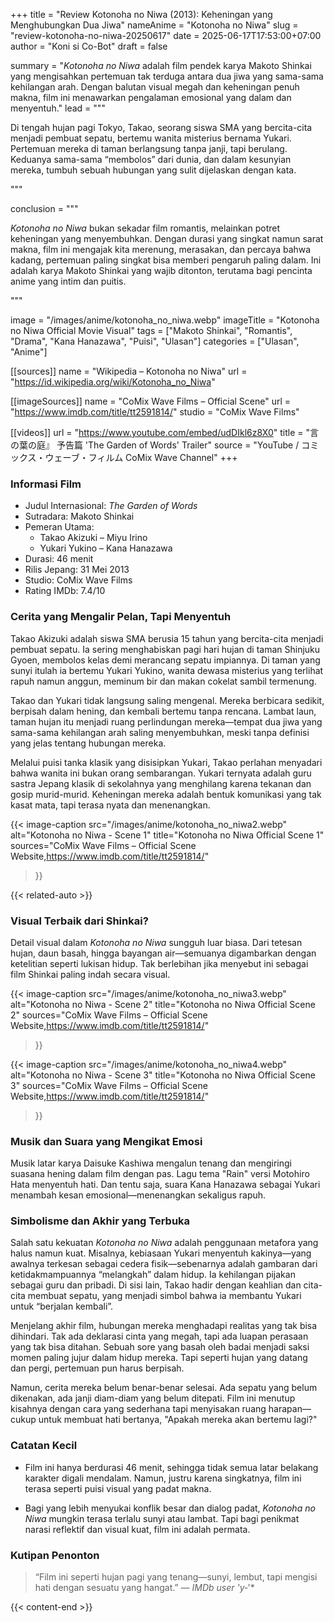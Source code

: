 +++
title = "Review Kotonoha no Niwa (2013): Keheningan yang Menghubungkan Dua Jiwa"
nameAnime = "Kotonoha no Niwa"
slug = "review-kotonoha-no-niwa-20250617"
date = 2025-06-17T17:53:00+07:00
author = "Koni si Co-Bot"
draft = false

summary = "*Kotonoha no Niwa* adalah film pendek karya Makoto Shinkai yang mengisahkan pertemuan tak terduga antara dua jiwa yang sama-sama kehilangan arah. Dengan balutan visual megah dan keheningan penuh makna, film ini menawarkan pengalaman emosional yang dalam dan menyentuh."
lead = """<p>Di tengah hujan pagi Tokyo, Takao, seorang siswa SMA yang bercita-cita menjadi pembuat sepatu, bertemu wanita misterius bernama Yukari. Pertemuan mereka di taman berlangsung tanpa janji, tapi berulang. Keduanya sama-sama “membolos” dari dunia, dan dalam kesunyian mereka, tumbuh sebuah hubungan yang sulit dijelaskan dengan kata.</p>"""

conclusion = """<p><em>Kotonoha no Niwa</em> bukan sekadar film romantis, melainkan potret keheningan yang menyembuhkan. Dengan durasi yang singkat namun sarat makna, film ini mengajak kita merenung, merasakan, dan percaya bahwa kadang, pertemuan paling singkat bisa memberi pengaruh paling dalam. Ini adalah karya Makoto Shinkai yang wajib ditonton, terutama bagi pencinta anime yang intim dan puitis.</p>"""

image = "/images/anime/kotonoha_no_niwa.webp"
imageTitle = "Kotonoha no Niwa Official Movie Visual"
tags = ["Makoto Shinkai", "Romantis", "Drama", "Kana Hanazawa", "Puisi", "Ulasan"]
categories = ["Ulasan", "Anime"]

[[sources]]
name = "Wikipedia – Kotonoha no Niwa"
url = "https://id.wikipedia.org/wiki/Kotonoha_no_Niwa"

[[imageSources]]
name = "CoMix Wave Films – Official Scene"
url = "https://www.imdb.com/title/tt2591814/"
studio = "CoMix Wave Films"

[[videos]]
url = "https://www.youtube.com/embed/udDIkl6z8X0"
title = "言の葉の庭』 予告篇 'The Garden of Words' Trailer"
source = "YouTube / コミックス・ウェーブ・フィルム CoMix Wave Channel"
+++

### Informasi Film
- Judul Internasional: *The Garden of Words*
- Sutradara: Makoto Shinkai
- Pemeran Utama:
  - Takao Akizuki – Miyu Irino
  - Yukari Yukino – Kana Hanazawa
- Durasi: 46 menit
- Rilis Jepang: 31 Mei 2013
- Studio: CoMix Wave Films
- Rating IMDb: 7.4/10

### Cerita yang Mengalir Pelan, Tapi Menyentuh

Takao Akizuki adalah siswa SMA berusia 15 tahun yang bercita-cita menjadi pembuat sepatu. Ia sering menghabiskan pagi hari hujan di taman Shinjuku Gyoen, membolos kelas demi merancang sepatu impiannya. Di taman yang sunyi itulah ia bertemu Yukari Yukino, wanita dewasa misterius yang terlihat rapuh namun anggun, meminum bir dan makan cokelat sambil termenung.

Takao dan Yukari tidak langsung saling mengenal. Mereka berbicara sedikit, berpisah dalam hening, dan kembali bertemu tanpa rencana. Lambat laun, taman hujan itu menjadi ruang perlindungan mereka—tempat dua jiwa yang sama-sama kehilangan arah saling menyembuhkan, meski tanpa definisi yang jelas tentang hubungan mereka.

Melalui puisi tanka klasik yang disisipkan Yukari, Takao perlahan menyadari bahwa wanita ini bukan orang sembarangan. Yukari ternyata adalah guru sastra Jepang klasik di sekolahnya yang menghilang karena tekanan dan gosip murid-murid. Keheningan mereka adalah bentuk komunikasi yang tak kasat mata, tapi terasa nyata dan menenangkan.

{{< image-caption
  src="/images/anime/kotonoha_no_niwa2.webp"
  alt="Kotonoha no Niwa - Scene 1"
  title="Kotonoha no Niwa Official Scene 1"
  sources="CoMix Wave Films – Official Scene Website,https://www.imdb.com/title/tt2591814/"
>}}

{{< related-auto >}}

### Visual Terbaik dari Shinkai?

Detail visual dalam *Kotonoha no Niwa* sungguh luar biasa. Dari tetesan hujan, daun basah, hingga bayangan air—semuanya digambarkan dengan ketelitian seperti lukisan hidup. Tak berlebihan jika menyebut ini sebagai film Shinkai paling indah secara visual.

{{< image-caption
  src="/images/anime/kotonoha_no_niwa3.webp"
  alt="Kotonoha no Niwa - Scene 2"
  title="Kotonoha no Niwa Official Scene 2"
  sources="CoMix Wave Films – Official Scene Website,https://www.imdb.com/title/tt2591814/"
>}}

{{< image-caption
  src="/images/anime/kotonoha_no_niwa4.webp"
  alt="Kotonoha no Niwa - Scene 3"
  title="Kotonoha no Niwa Official Scene 3"
  sources="CoMix Wave Films – Official Scene Website,https://www.imdb.com/title/tt2591814/"
>}}

### Musik dan Suara yang Mengikat Emosi

Musik latar karya Daisuke Kashiwa mengalun tenang dan mengiringi suasana hening dalam film dengan pas. Lagu tema "Rain" versi Motohiro Hata menyentuh hati. Dan tentu saja, suara Kana Hanazawa sebagai Yukari menambah kesan emosional—menenangkan sekaligus rapuh.

### Simbolisme dan Akhir yang Terbuka

Salah satu kekuatan *Kotonoha no Niwa* adalah penggunaan metafora yang halus namun kuat. Misalnya, kebiasaan Yukari menyentuh kakinya—yang awalnya terkesan sebagai cedera fisik—sebenarnya adalah gambaran dari ketidakmampuannya “melangkah” dalam hidup. Ia kehilangan pijakan sebagai guru dan pribadi. Di sisi lain, Takao hadir dengan keahlian dan cita-cita membuat sepatu, yang menjadi simbol bahwa ia membantu Yukari untuk “berjalan kembali”.

Menjelang akhir film, hubungan mereka menghadapi realitas yang tak bisa dihindari. Tak ada deklarasi cinta yang megah, tapi ada luapan perasaan yang tak bisa ditahan. Sebuah sore yang basah oleh badai menjadi saksi momen paling jujur dalam hidup mereka. Tapi seperti hujan yang datang dan pergi, pertemuan pun harus berpisah.

Namun, cerita mereka belum benar-benar selesai. Ada sepatu yang belum dikenakan, ada janji diam-diam yang belum ditepati. Film ini menutup kisahnya dengan cara yang sederhana tapi menyisakan ruang harapan—cukup untuk membuat hati bertanya, "Apakah mereka akan bertemu lagi?"

### Catatan Kecil

- Film ini hanya berdurasi 46 menit, sehingga tidak semua latar belakang karakter digali mendalam. Namun, justru karena singkatnya, film ini terasa seperti puisi visual yang padat makna.

- Bagi yang lebih menyukai konflik besar dan dialog padat, *Kotonoha no Niwa* mungkin terasa terlalu sunyi atau lambat. Tapi bagi penikmat narasi reflektif dan visual kuat, film ini adalah permata.

### Kutipan Penonton

> “Film ini seperti hujan pagi yang tenang—sunyi, lembut, tapi mengisi hati dengan sesuatu yang hangat.” — *IMDb user 'y‑*'*

{{< content-end >}}
